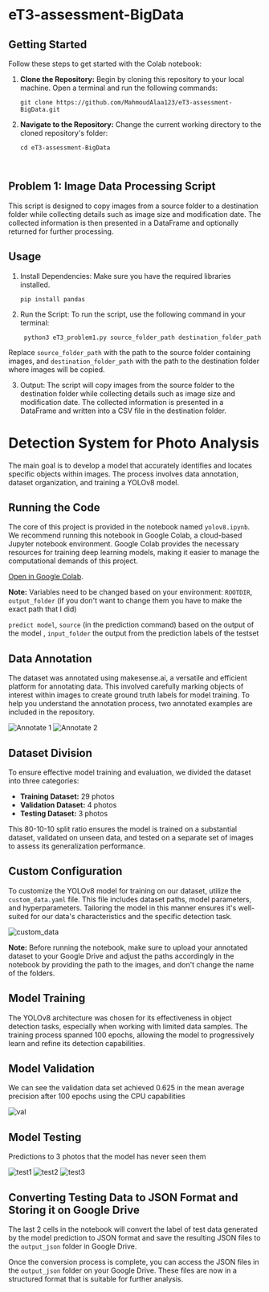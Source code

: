 # eT3-assessment-BigData

## Getting Started

Follow these steps to get started with the Colab notebook:

1. **Clone the Repository:**
   Begin by cloning this repository to your local machine. Open a terminal and run the following commands:

   ```
   git clone https://github.com/MahmoudAlaa123/eT3-assessment-BigData.git

2. **Navigate to the Repository:** Change the current working directory to the cloned repository's folder:

   ```
   cd eT3-assessment-BigData



## Problem 1: Image Data Processing Script

This script is designed to copy images from a source folder to a destination folder while collecting details such as image size and modification date. The collected information is then presented in a DataFrame and optionally returned for further processing.

## Usage

1. Install Dependencies:
   Make sure you have the required libraries installed.

   ```
   pip install pandas

2. Run the Script:
To run the script, use the following command in your terminal:

   ```
    python3 eT3_problem1.py source_folder_path destination_folder_path 

Replace `source_folder_path` with the path to the source folder containing images, and `destination_folder_path` with the path to the destination folder where images will be copied.

3. Output:
The script will copy images from the source folder to the destination folder while collecting details such as image size and modification date. The collected information is presented in a DataFrame and written into a CSV file in the destination folder.


# Detection System for Photo Analysis

The main goal is to develop a model that accurately identifies and locates specific objects within images. The process involves data annotation, dataset organization, and training a YOLOv8 model.

## Running the Code

The core of this project is provided in the notebook named `yolov8.ipynb`. We recommend running this notebook in Google Colab, a cloud-based Jupyter notebook environment. Google Colab provides the necessary resources for training deep learning models, making it easier to manage the computational demands of this project.

 [Open in Google Colab](yolo.ipynb).

**Note:** Variables need to be changed based on your environment: ```ROOTDIR```,  ```output_folder```  (if you don't want to change them you have to make the exact path that I did)


```predict model```, ```source``` (in the prediction command) based on the output of the model , ```input_folder```  the output from the prediction labels of the testset


## Data Annotation

The dataset was annotated using makesense.ai, a versatile and efficient platform for annotating data. This involved carefully marking objects of interest within images to create ground truth labels for model training. To help you understand the annotation process, two annotated examples are included in the repository.

![Annotate 1](example1.png)
![Annotate 2](example2.png)

## Dataset Division

To ensure effective model training and evaluation, we divided the dataset into three categories:

- **Training Dataset:** 29 photos
- **Validation Dataset:** 4 photos 
- **Testing Dataset:** 3 photos 

This 80-10-10 split ratio ensures the model is trained on a substantial dataset, validated on unseen data, and tested on a separate set of images to assess its generalization performance.

## Custom Configuration

To customize the YOLOv8 model for training on our dataset, utilize the `custom_data.yaml` file. This file includes dataset paths, model parameters, and hyperparameters. Tailoring the model in this manner ensures it's well-suited for our data's characteristics and the specific detection task.

![custom_data](custom_data_paths.png)

**Note:** Before running the notebook, make sure to upload your annotated dataset to your Google Drive and adjust the paths accordingly in the notebook by providing the path to the images, and don't change the name of the folders.

## Model Training

The YOLOv8 architecture was chosen for its effectiveness in object detection tasks, especially when working with limited data samples. The training process spanned 100 epochs, allowing the model to progressively learn and refine its detection capabilities.

## Model Validation 

We can see the validation data set achieved 0.625 in the mean average precision after 100 epochs using the CPU capabilities 

![val](Validation.png)

## Model Testing 

Predictions to 3 photos that the model has never seen them

![test1](test_image2.jpg)
![test2](test_image20.jpg)
![test3](test_image4.jpg)




## Converting Testing Data to JSON Format and Storing it on Google Drive

The last 2 cells in the notebook will convert the label of test data generated by the model prediction to JSON format and save the resulting JSON files to the `output_json` folder in Google Drive.

Once the conversion process is complete, you can access the JSON files in the `output_json` folder on your Google Drive. These files are now in a structured format that is suitable for further analysis.





